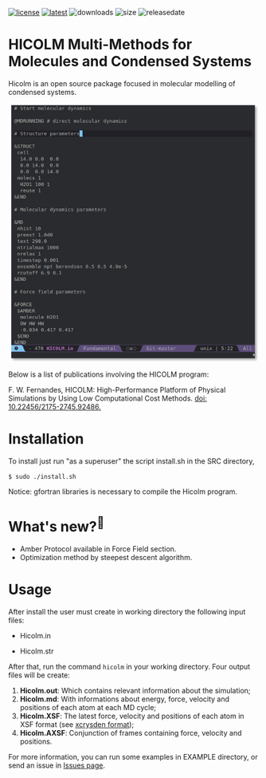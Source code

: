 [![license](https://img.shields.io/github/license/flavianowilliams/HICOLM?style=plastic)](https://github.com/flavianowilliams/HICOLM/blob/master/LICENSE)
[![latest](https://img.shields.io/github/v/release/flavianowilliams/HICOLM?style=plastic)](https://github.com/flavianowilliams/HICOLM/releases/latest)
![downloads](https://img.shields.io/github/downloads/flavianowilliams/HICOLM/total?style=plastic)
![size](https://img.shields.io/github/repo-size/flavianowilliams/HICOLM?color=yellow&style=plastic)
![releasedate](https://img.shields.io/github/release-date-pre/flavianowilliams/HICOLM?color=brown&style=plastic)

# HICOLM Multi-Methods for Molecules and Condensed Systems

Hicolm is an open source package focused in molecular modelling of condensed systems.

<p align="center">
    <img width=500 height=auto src=DOCS/pictures/input_file.png>
</p>

Below is a list of publications involving the HICOLM program:
<p>F. W. Fernandes, HICOLM: High-Performance Platform of Physical Simulations by Using Low Computational Cost Methods. <a href="https://seer.ufrgs.br/rita/article/view/RITA_VOL26_NR3_90">doi: 10.22456/2175-2745.92486.</a></p>

# Installation

To install just run "as a superuser" the script install.sh in the SRC directory,

```
$ sudo ./install.sh
```

Notice: gfortran libraries is necessary to compile the Hicolm program.

# What's new?<sup>:star2:</sup>

* Amber Protocol available in Force Field section.
* Optimization method by steepest descent algorithm.

# Usage

After install the user must create in working directory the following input files:

* Hicolm.in

* Hicolm.str

After that, run the command `hicolm` in your working directory. Four output files will be create:

1. **Hicolm.out**: Which contains relevant information about the simulation;
2. **Hicolm.md**: With informations about energy, force, velocity and positions of each atom at each MD cycle;
3. **Hicolm.XSF**: The latest force, velocity and positions of each atom in XSF format (see [xcrysden format](http://www.xcrysden.org/doc/XSF.html));
4. **Hicolm.AXSF**: Conjunction of frames containing force, velocity and positions.

For more information, you can run some examples in EXAMPLE directory, or send an issue in [Issues page](https://github.com/flavianowilliams/HICOLM/issues).